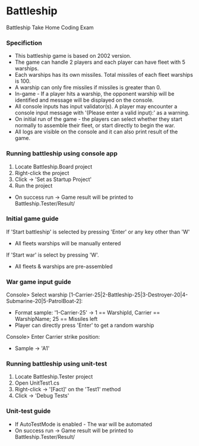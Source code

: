 # Battleship
Battleship Take Home Coding Exam

### Specifiction
- This battleship game is based on 2002 version.
- The game can handle 2 players and each player can have fleet with 5 warships.
- Each warships has its own missiles. Total missiles of each fleet warships is 100.
- A warship can only fire missiles if missiles is greater than 0.
- In-game - If a player hits a warship, the opponent warship will be identified and message will be displayed on the console.
- All console inputs has input validator(s). A player may encounter a console input message with '(Please enter a valid input):' as a warning.
- On initial run of the game - the players can select whether they start normally to assemble their fleet, or start directly to begin the war.
- All logs are visible on the console and it can also print result of the game.


### Running battleship using console app
1. Locate Battleship.Board project
2. Right-click the project
3. Click -> 'Set as Startup Project'
4. Run the project
- On success run -> Game result will be printed to Battleship.Tester/Result/


### Initial game guide
If 'Start battleship' is selected by pressing 'Enter' or any key other than 'W'
- All fleets warships will be manually entered

If 'Start war' is select by pressing 'W'.
- All fleets & warships are pre-assembled


### War game input guide
Console> Select warship [1-Carrier-25|2-Battleship-25|3-Destroyer-20|4-Submarine-20|5-PatrolBoat-2]:
- Format sample: '1-Carrier-25' -> 1 == WarshipId, Carrier == WarshipName; 25 == Missiles left
- Player can directly press 'Enter' to get a random warship

Console> Enter Carrier strike position:
- Sample -> 'A1'


### Running battleship using unit-test
1. Locate Battleship.Tester project
2. Open UnitTest1.cs
3. Right-click -> '[Fact]' on the 'Test1' method
4. Click -> 'Debug Tests'


### Unit-test guide
- If AutoTestMode is enabled - The war will be automated
- On success run -> Game result will be printed to Battleship.Tester/Result/

